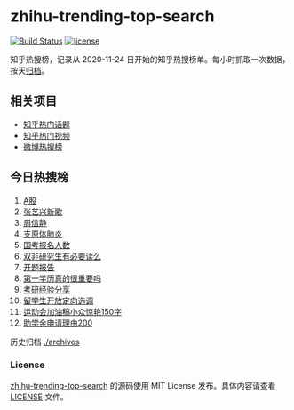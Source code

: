 # zhihu-trending-top-search

[![Build Status](https://github.com/justjavac/zhihu-trending-top-search/workflows/ci/badge.svg?branch=main)](https://github.com/justjavac/zhihu-trending-top-search/actions)
[![license](https://img.shields.io/github/license/justjavac/zhihu-trending-top-search)](https://github.com/justjavac/zhihu-trending-top-search/blob/main/LICENSE)

知乎热搜榜，记录从 2020-11-24 日开始的知乎热搜榜单。每小时抓取一次数据，按天[归档](./archives)。

## 相关项目

- [知乎热门话题](https://github.com/justjavac/zhihu-trending-hot-questions)
- [知乎热门视频](https://github.com/justjavac/zhihu-trending-hot-video)
- [微博热搜榜](https://github.com/justjavac/weibo-trending-hot-search)

## 今日热搜榜

<!-- BEGIN -->
<!-- 最后更新时间 Mon Dec 04 2023 17:08:17 GMT+0800 (China Standard Time) -->

1. [A股](https://www.zhihu.com/search?q=A%E8%82%A1)
1. [张艺兴新歌](https://www.zhihu.com/search?q=%E5%BC%A0%E8%89%BA%E5%85%B4%E6%96%B0%E6%AD%8C)
1. [周信静](https://www.zhihu.com/search?q=%E5%91%A8%E4%BF%A1%E9%9D%99)
1. [支原体肺炎](https://www.zhihu.com/search?q=%E6%94%AF%E5%8E%9F%E4%BD%93%E8%82%BA%E7%82%8E)
1. [国考报名人数](https://www.zhihu.com/search?q=%E5%9B%BD%E8%80%83%E6%8A%A5%E5%90%8D%E4%BA%BA%E6%95%B0)
1. [双非研究生有必要读么](https://www.zhihu.com/search?q=%E5%8F%8C%E9%9D%9E%E7%A0%94%E7%A9%B6%E7%94%9F%E6%9C%89%E5%BF%85%E8%A6%81%E8%AF%BB%E4%B9%88)
1. [开题报告](https://www.zhihu.com/search?q=%E5%BC%80%E9%A2%98%E6%8A%A5%E5%91%8A)
1. [第一学历真的很重要吗](https://www.zhihu.com/search?q=%E7%AC%AC%E4%B8%80%E5%AD%A6%E5%8E%86%E7%9C%9F%E7%9A%84%E5%BE%88%E9%87%8D%E8%A6%81%E5%90%97)
1. [考研经验分享](https://www.zhihu.com/search?q=%E8%80%83%E7%A0%94%E7%BB%8F%E9%AA%8C%E5%88%86%E4%BA%AB)
1. [留学生开放定向选调](https://www.zhihu.com/search?q=%E7%95%99%E5%AD%A6%E7%94%9F%E5%BC%80%E6%94%BE%E5%AE%9A%E5%90%91%E9%80%89%E8%B0%83)
1. [运动会加油稿小众惊艳150字](https://www.zhihu.com/search?q=%E8%BF%90%E5%8A%A8%E4%BC%9A%E5%8A%A0%E6%B2%B9%E7%A8%BF%E5%B0%8F%E4%BC%97%E6%83%8A%E8%89%B3150%E5%AD%97)
1. [助学金申请理由200](https://www.zhihu.com/search?q=%E5%8A%A9%E5%AD%A6%E9%87%91%E7%94%B3%E8%AF%B7%E7%90%86%E7%94%B1200)

<!-- END -->

历史归档 [./archives](./archives)

### License

[zhihu-trending-top-search](https://github.com/justjavac/zhihu-trending-top-search) 的源码使用 MIT License
发布。具体内容请查看 [LICENSE](./LICENSE) 文件。
